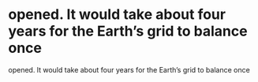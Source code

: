 # opened. lt would take about four years for the Earth’s grid to balance once

opened. lt would take about four years for the Earth’s grid to balance once
